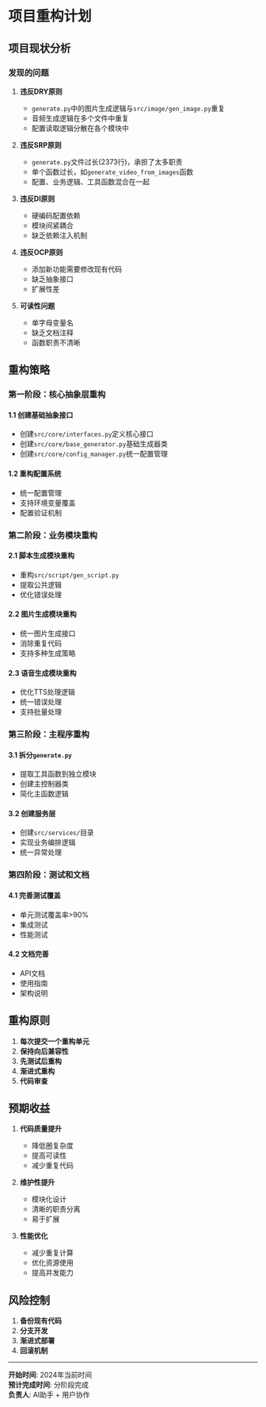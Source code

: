 # 项目重构计划

## 项目现状分析

### 发现的问题

1. **违反DRY原则**
   - `generate.py`中的图片生成逻辑与`src/image/gen_image.py`重复
   - 音频生成逻辑在多个文件中重复
   - 配置读取逻辑分散在各个模块中

2. **违反SRP原则**
   - `generate.py`文件过长(2373行)，承担了太多职责
   - 单个函数过长，如`generate_video_from_images`函数
   - 配置、业务逻辑、工具函数混合在一起

3. **违反DI原则**
   - 硬编码配置依赖
   - 模块间紧耦合
   - 缺乏依赖注入机制

4. **违反OCP原则**
   - 添加新功能需要修改现有代码
   - 缺乏抽象接口
   - 扩展性差

5. **可读性问题**
   - 单字母变量名
   - 缺乏文档注释
   - 函数职责不清晰

## 重构策略

### 第一阶段：核心抽象层重构

#### 1.1 创建基础抽象接口
- 创建`src/core/interfaces.py`定义核心接口
- 创建`src/core/base_generator.py`基础生成器类
- 创建`src/core/config_manager.py`统一配置管理

#### 1.2 重构配置系统
- 统一配置管理
- 支持环境变量覆盖
- 配置验证机制

### 第二阶段：业务模块重构

#### 2.1 脚本生成模块重构
- 重构`src/script/gen_script.py`
- 提取公共逻辑
- 优化错误处理

#### 2.2 图片生成模块重构
- 统一图片生成接口
- 消除重复代码
- 支持多种生成策略

#### 2.3 语音生成模块重构
- 优化TTS处理逻辑
- 统一错误处理
- 支持批量处理

### 第三阶段：主程序重构

#### 3.1 拆分`generate.py`
- 提取工具函数到独立模块
- 创建主控制器类
- 简化主函数逻辑

#### 3.2 创建服务层
- 创建`src/services/`目录
- 实现业务编排逻辑
- 统一异常处理

### 第四阶段：测试和文档

#### 4.1 完善测试覆盖
- 单元测试覆盖率>90%
- 集成测试
- 性能测试

#### 4.2 文档完善
- API文档
- 使用指南
- 架构说明

## 重构原则

1. **每次提交一个重构单元**
2. **保持向后兼容性**
3. **先测试后重构**
4. **渐进式重构**
5. **代码审查**

## 预期收益

1. **代码质量提升**
   - 降低圈复杂度
   - 提高可读性
   - 减少重复代码

2. **维护性提升**
   - 模块化设计
   - 清晰的职责分离
   - 易于扩展

3. **性能优化**
   - 减少重复计算
   - 优化资源使用
   - 提高并发能力

## 风险控制

1. **备份现有代码**
2. **分支开发**
3. **渐进式部署**
4. **回滚机制**

---

**开始时间**: 2024年当前时间  
**预计完成时间**: 分阶段完成  
**负责人**: AI助手 + 用户协作
